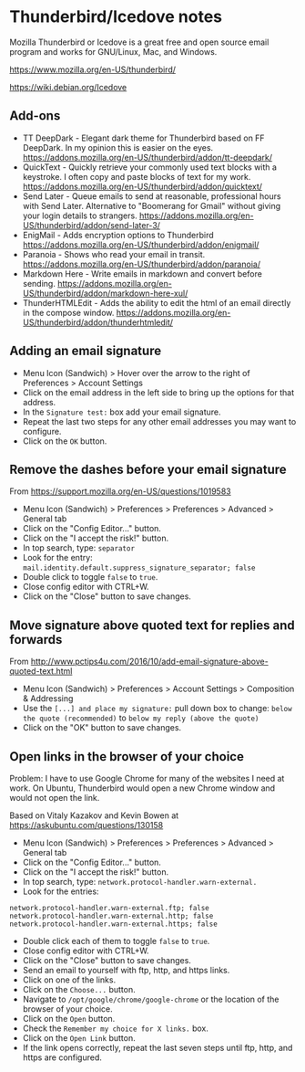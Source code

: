 # Thunderbird/Icedove notes

Mozilla Thunderbird or Icedove is a great free and open source email program and
works for GNU/Linux, Mac, and Windows.

https://www.mozilla.org/en-US/thunderbird/

https://wiki.debian.org/Icedove

## Add-ons

- TT DeepDark - Elegant dark theme for Thunderbird based on FF DeepDark.  In my
  opinion this is easier on the eyes.
  https://addons.mozilla.org/en-US/thunderbird/addon/tt-deepdark/
- QuickText - Quickly retrieve your commonly used text blocks with a keystroke.
  I often copy and paste blocks of text for my work.
  https://addons.mozilla.org/en-US/thunderbird/addon/quicktext/
- Send Later - Queue emails to send at reasonable, professional hours with Send
  Later.  Alternative to "Boomerang for Gmail" without giving your login details
  to strangers.
  https://addons.mozilla.org/en-US/thunderbird/addon/send-later-3/
- EnigMail - Adds encryption options to Thunderbird
  https://addons.mozilla.org/en-US/thunderbird/addon/enigmail/
- Paranoia - Shows who read your email in transit.
  https://addons.mozilla.org/en-US/thunderbird/addon/paranoia/
- Markdown Here - Write emails in markdown and convert before sending. 
  https://addons.mozilla.org/en-US/thunderbird/addon/markdown-here-xul/
- ThunderHTMLEdit - Adds the ability to edit the html of an email directly in
  the compose window.
  https://addons.mozilla.org/en-US/thunderbird/addon/thunderhtmledit/

## Adding an email signature

- Menu Icon (Sandwich) > Hover over the arrow to the right of Preferences >
  Account Settings
- Click on the email address in the left side to bring up the options for that
  address.
- In the `Signature test:` box add your email signature.
- Repeat the last two steps for any other email addresses you may want to
  configure.
- Click on the `OK` button.

## Remove the dashes before your email signature

From https://support.mozilla.org/en-US/questions/1019583

- Menu Icon (Sandwich) > Preferences > Preferences > Advanced > General tab
- Click on the "Config Editor..." button.
- Click on the "I accept the risk!" button.
- In top search, type: ```separator```
- Look for the entry:
  ```mail.identity.default.suppress_signature_separator; false```
- Double click to toggle ```false``` to ```true```.
- Close config editor with CTRL+W.
- Click on the "Close" button to save changes.

## Move signature above quoted text for replies and forwards

From http://www.pctips4u.com/2016/10/add-email-signature-above-quoted-text.html

- Menu Icon (Sandwich) > Preferences > Account Settings > Composition &
  Addressing
- Use the ```[...] and place my signature:``` pull down box to change: ```below
  the quote (recommended)``` to ```below my reply (above the quote)```
- Click on the "OK" button to save changes.

## Open links in the browser of your choice

Problem: I have to use Google Chrome for many of the websites I need at work.
On Ubuntu, Thunderbird would open a new Chrome window and would not open the
link.

Based on Vitaly Kazakov and Kevin Bowen at
https://askubuntu.com/questions/130158

- Menu Icon (Sandwich) > Preferences > Preferences > Advanced > General tab
- Click on the "Config Editor..." button.
- Click on the "I accept the risk!" button.
- In top search, type: ```network.protocol-handler.warn-external.```
- Look for the entries:

```
network.protocol-handler.warn-external.ftp; false
network.protocol-handler.warn-external.http; false
network.protocol-handler.warn-external.https; false
```

- Double click each of them to toggle ```false``` to ```true```.
- Close config editor with CTRL+W.
- Click on the "Close" button to save changes.
- Send an email to yourself with ftp, http, and https links.
- Click on one of the links.
- Click on the ```Choose...``` button.
- Navigate to ```/opt/google/chrome/google-chrome``` or the location of the
  browser of your choice.
- Click on the ```Open``` button.
- Check the ```Remember my choice for X links.``` box.
- Click on the ```Open Link``` button.
- If the link opens correctly, repeat the last seven steps until ftp, http, and
  https are configured.
